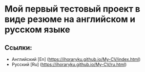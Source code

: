 # Мой первый тестовый проект в виде резюме на английском и русском языке

## Ссылки:
- Английский [En] (https://ihoraryku.github.io/My-CV/index.html)
- Русский [Ru] (https://ihoraryku.github.io/My-CV/ru.html)
